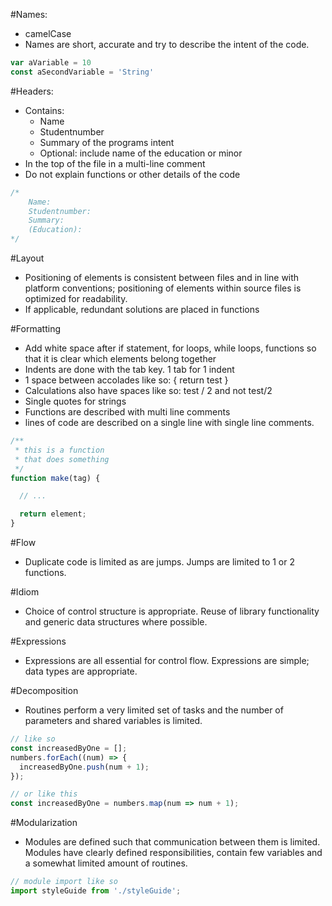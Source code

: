 #Names:
- camelCase
- Names are short, accurate and try to describe the intent of the code.

```javascript
var aVariable = 10
const aSecondVariable = 'String'
```

#Headers:
- Contains:
    - Name
    - Studentnumber
    - Summary of the programs intent
    - Optional: include name of the education or minor
- In the top of the file in a multi-line comment
- Do not explain functions or other details of the code

```javascript
/*
    Name:
    Studentnumber:
    Summary:
    (Education):
*/
```

#Layout
- Positioning of elements is consistent between files and in line with platform conventions; positioning of elements within source files is optimized for readability.
- If applicable, redundant solutions are placed in functions

#Formatting
- Add white space after if statement, for loops, while loops, functions so that it is clear which elements belong together
- Indents are done with the tab key. 1 tab for 1 indent
- 1 space between accolades like so: { return test }
- Calculations also have spaces like so: test / 2 and not test/2
- Single quotes for strings
- Functions are described with multi line comments
- lines of code are described on a single line with single line comments.

```javascript
/**
 * this is a function
 * that does something
 */
function make(tag) {

  // ...

  return element;
}
```

#Flow
- Duplicate code is limited as are jumps. Jumps are limited to 1 or 2 functions.  


#Idiom
- Choice of control structure is appropriate. Reuse of library functionality and generic data structures where possible.


#Expressions
- Expressions are all essential for control flow. Expressions are simple; data types are appropriate.


#Decomposition
- Routines perform a very limited set of tasks and the number of parameters and shared variables is limited.

```javascript
// like so
const increasedByOne = [];
numbers.forEach((num) => {
  increasedByOne.push(num + 1);
});

// or like this
const increasedByOne = numbers.map(num => num + 1);
```

#Modularization
- Modules are defined such that communication between them is limited. Modules have clearly defined responsibilities, contain few variables and a somewhat limited amount of routines.

```javascript
// module import like so
import styleGuide from './styleGuide';
```
